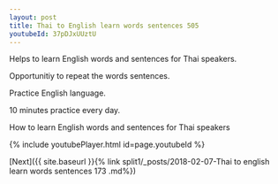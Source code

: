 ```yaml
---
layout: post
title: Thai to English learn words sentences 505 
youtubeId: 37pDJxUUztU
---
```

 
 
Helps to learn English words and sentences for Thai speakers.

Opportunitiy to repeat the words sentences. 

Practice English language. 
 
10 minutes practice every day. 
 
How to learn English words and sentences for Thai speakers 
 
{% include youtubePlayer.html id=page.youtubeId %}
 
 
[Next]({{ site.baseurl }}{% link  split1/_posts/2018-02-07-Thai to english learn words sentences 173 .md%})
 
